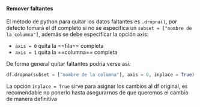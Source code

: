 #### Remover faltantes
El método de python para quitar los datos faltantes  es `.dropna()`, por defecto tomará el df completo si no se especifica un `subset = ["nombre de la columna"]`, además se debe especificar la opción axis:

- `axis = 0` quita la ==fila== completa
- `axis = 1` quita la ==columna== completa

De forma general quitar faltantes podria verse así:
```py
df.dropna(subset = ["nombre de la columna"], axis = 0, inplace = True)
```

La opción `inplace = True` sirve para asignar los cambios al df original, es recomendable no ponerlo hasta asegurarnos de que queremos el cambio de manera definitiva

